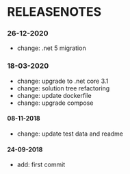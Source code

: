 # RELEASENOTES

### 26-12-2020
- change: .net 5 migration

### 18-03-2020
- change: upgrade to .net core 3.1
- change: solution tree refactoring
- change: update dockerfile
- change: upgrade compose

#### 08-11-2018
- change: update test data and readme

#### 24-09-2018
- add: first commit